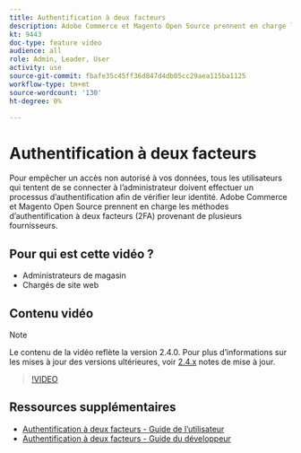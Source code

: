 ```yaml
---
title: Authentification à deux facteurs
description: Adobe Commerce et Magento Open Source prennent en charge les méthodes d’authentification à deux facteurs (2FA) provenant de plusieurs fournisseurs. Découvrez comment les fonctions d’authentification à deux facteurs permettent de sécuriser l’administrateur de votre boutique.
kt: 9443
doc-type: feature video
audience: all
role: Admin, Leader, User
activity: use
source-git-commit: fbafe35c45ff36d847d4db05cc29aea115ba1125
workflow-type: tm+mt
source-wordcount: '130'
ht-degree: 0%

---
```



# Authentification à deux facteurs

Pour empêcher un accès non autorisé à vos données, tous les utilisateurs qui tentent de se connecter à l’administrateur doivent effectuer un processus d’authentification afin de vérifier leur identité. Adobe Commerce et Magento Open Source prennent en charge les méthodes d’authentification à deux facteurs (2FA) provenant de plusieurs fournisseurs.

## Pour qui est cette vidéo ?

- Administrateurs de magasin
- Chargés de site web

## Contenu vidéo

>[!NOTE]
>
>Le contenu de la vidéo reflète la version 2.4.0. Pour plus d’informations sur les mises à jour des versions ultérieures, voir [2.4.x](https://devdocs.magento.com/guides/v2.4/release-notes/bk-release-notes.html) notes de mise à jour.

>[!VIDEO](https://video.tv.adobe.com/v/339104?quality=12&learn=on)

## Ressources supplémentaires

- [Authentification à deux facteurs - Guide de l’utilisateur](https://docs.magento.com/user-guide/stores/security-two-factor-authentication.html)
- [Authentification à deux facteurs - Guide du développeur](https://devdocs.magento.com/guides/v2.4/security/two-factor-authentication.html)
